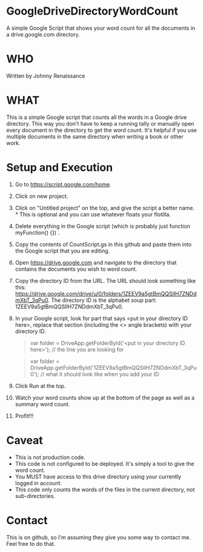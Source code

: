 # GoogleDriveDirectoryWordCount
A simple Google Script that shows your word count for all the documents in a drive.google.com directory. 


# WHO

Written by Johnny Renaissance


# WHAT

This is a simple Google script that counts all the words in a Google drive directory. This way you don't have to keep a running tally or manually open every document in the directory to get the word count. It's helpful if you use multiple documents in the same directory when writing a book or other work.


# Setup and Execution

1) Go to https://script.google.com/home. 
2) Click on new project.
3) Click on "Untitled project" on the top, and give the script a better name. * This is optional and you can use whatever floats your flotilla.
4) Delete everything in the Google script (which is probably just function myFunction() {}) .
5) Copy the contents of CountScript.gs in this github and paste them into the Google script that you are editing.
6) Open https://drive.google.com and navigate to the directory that contains the documents you wish to word count.
7) Copy the directory ID from the URL. The URL should look something like this: https://drive.google.com/drive/u/0/folders/1ZEEV9a5gtBmQQSlIH7ZNDdmXbT_3qPu0. The directory ID is the alphabet soup part: 1ZEEV9a5gtBmQQSlIH7ZNDdmXbT_3qPu0. 
8) In your Google script, look for part that says &lt;put in your directory ID here&gt;, replace that section (including the &lt;&gt; angle brackets) with your directory ID.

   >   var folder = DriveApp.getFolderById('&lt;put in your directory ID here&gt;');  // the line you are looking for

   
   >   var folder = DriveApp.getFolderById('1ZEEV9a5gtBmQQSlIH7ZNDdmXbT_3qPu0');  // what it should look like when you add your ID


9) Click Run at the top.
10) Watch your word counts show up at the bottom of the page as well as a summary word count.
11) Profit!!!

   
# Caveat

- This is not production code.
- This code is not configured to be deployed. It's simply a tool to give the word count. 
- You MUST have access to this drive directory using your currently logged in account.
- This code only counts the words of the files in the current directory, not sub-directories.

   
# Contact

This is on github, so I'm assuming they give you some way to contact me. Feel free to do that.
